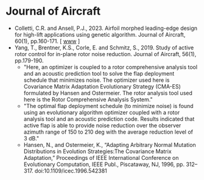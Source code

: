 # Journal of Aircraft

* Colletti, C.R. and Ansell, P.J., 2023. Airfoil morphed leading-edge design for high-lift applications using genetic algorithm. Journal of Aircraft, 60(1), pp.160-171. [ [www](https://arc.aiaa.org/doi/abs/10.2514/1.C036755) ]
* Yang, T., Brentner, K.S., Corle, E. and Schmitz, S., 2019. Study of active rotor control for in-plane rotor noise reduction. Journal of Aircraft, 56(1), pp.179-190.
  * "Here, an optimizer is coupled to a rotor comprehensive analysis tool and an acoustic prediction tool to solve the flap deployment schedule that minimizes noise. The optimizer used here is Covariance Matrix Adaptation Evolutionary Strategy (CMA-ES) formulated by Hansen and Ostermeier. The rotor analysis tool used here is the Rotor Comprehensive Analysis System."
  * "The optimal flap deployment schedule (to minimize noise) is found using an evolutionary algorithm optimizer coupled with a rotor analysis tool and an acoustic prediction code. Results indicated that active flap is able to provide noise reduction over the observer azimuth range of 150 to 210 deg with the average reduction level of 3 dB."
  * Hansen, N., and Ostermeier, K., “Adapting Arbitrary Normal Mutation Distributions in Evolution Strategies:The Covariance Matrix Adaptation,” Proceedings of IEEE International Conference on Evolutionary Computation, IEEE Publ., Piscataway, NJ, 1996, pp. 312–317. doi:10.1109/icec.1996.542381
